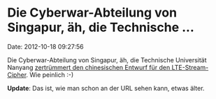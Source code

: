 Die Cyberwar-Abteilung von Singapur, äh, die Technische \...
============================================================

Date: 2012-10-18 09:27:56

Die Cyberwar-Abteilung von Singapur, äh, die Technische Universität
Nanyang [zertrümmert den chinesischen Entwurf für den
LTE-Stream-Cipher](http://www.spms.ntu.edu.sg/Asiacrypt2010/Rump%20Session-%207%20Dec%202010/wu_rump_zuc.pdf).
Wie peinlich :-)

**Update**: Das ist, wie man schon an der URL sehen kann, etwas älter.
